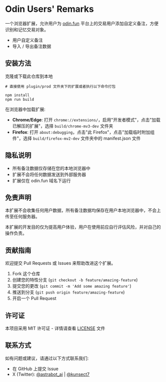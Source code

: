 # Odin Users' Remarks

一个浏览器扩展，允许用户为 [odin.fun](https://odin.fun) 平台上的交易用户添加自定义备注，方便识别和记忆交易对象。

- 用户自定义备注
- 导入 / 导出备注数据

## 安装方法

克隆或下载此仓库到本地

```base
# 直接使用 plugin/prod 文件夹下的扩展或者执行以下命令打包

npm install
npm run build
```

在浏览器中加载扩展:

- **Chrome/Edge**: 打开 `chrome://extensions/`，启用"开发者模式"，点击"加载已解压的扩展"，选择 `build/chrome-mv3-dev` 文件夹
- **Firefox**: 打开 `about:debugging`，点击"此 Firefox"，点击"加载临时附加组件"，选择 `build/firefox-mv2-dev` 文件夹中的 manifest.json 文件

## 隐私说明

- 所有备注数据仅存储在您的本地浏览器中
- 扩展不会将任何数据发送到外部服务器
- 扩展仅在 odin.fun 域名下运行

## 免责声明

本扩展不会收集任何用户数据，所有备注数据均保存在用户本地浏览器中，不会上传至任何服务器。

本扩展的开发目的仅为提高用户体验，用户在使用前应自行评估风险，并对自己的操作负责。

## 贡献指南

欢迎提交 Pull Requests 或 Issues 来帮助改进这个扩展。

1. Fork 这个仓库
2. 创建您的特性分支 (`git checkout -b feature/amazing-feature`)
3. 提交您的更改 (`git commit -m 'Add some amazing feature'`)
4. 推送到分支 (`git push origin feature/amazing-feature`)
5. 开启一个 Pull Request

## 许可证

本项目采用 MIT 许可证 - 详情请查看 [LICENSE](LICENSE) 文件

## 联系方式

如有问题或建议，请通过以下方式联系我们:

- 在 GitHub 上提交 Issue
- X (Twitter): [@astrabot_ai](https://x.com/astrabot_ai) | [@kunsect7](https://x.com/kunsect7)
